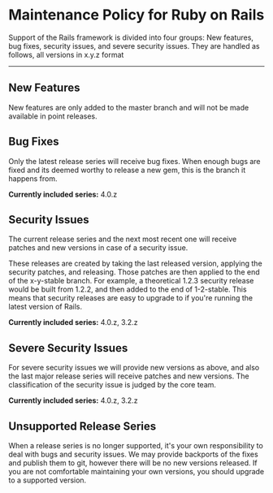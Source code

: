 Maintenance Policy for Ruby on Rails
====================================

Support of the Rails framework is divided into four groups: New features, bug fixes, security issues, and severe security issues. They are handled as follows, all versions in x.y.z format

--------------------------------------------------------------------------------

New Features
------------

New features are only added to the master branch and will not be made available in point releases.

Bug Fixes
---------

Only the latest release series will receive bug fixes. When enough bugs are fixed and its deemed worthy to release a new gem, this is the branch it happens from.

**Currently included series:** 4.0.z

Security Issues
---------------

The current release series and the next most recent one will receive patches and new versions in case of a security issue.

These releases are created by taking the last released version, applying the security patches, and releasing. Those patches are then applied to the end of the x-y-stable branch. For example, a theoretical 1.2.3 security release would be built from 1.2.2, and then added to the end of 1-2-stable. This means that security releases are easy to upgrade to if you're running the latest version of Rails.

**Currently included series:** 4.0.z, 3.2.z

Severe Security Issues
----------------------

For severe security issues we will provide new versions as above, and also the last major release series will receive patches and new versions. The classification of the security issue is judged by the core team.

**Currently included series:** 4.0.z, 3.2.z

Unsupported Release Series
--------------------------

When a release series is no longer supported, it's your own responsibility to deal with bugs and security issues. We may provide backports of the fixes and publish them to git, however there will be no new versions released. If you are not comfortable maintaining your own versions, you should upgrade to a supported version.
